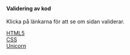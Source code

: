 #### Validering av kod

Klicka på länkarna för att se om sidan validerar.

[HTML5](http://validator.w3.org/check/referer)  
[CSS](http://jigsaw.w3.org/css-validator/check/referer)  
[Unicorn](http://validator.w3.org/unicorn/check?ucn_uri=referer&amp;ucn_task=conformance)
